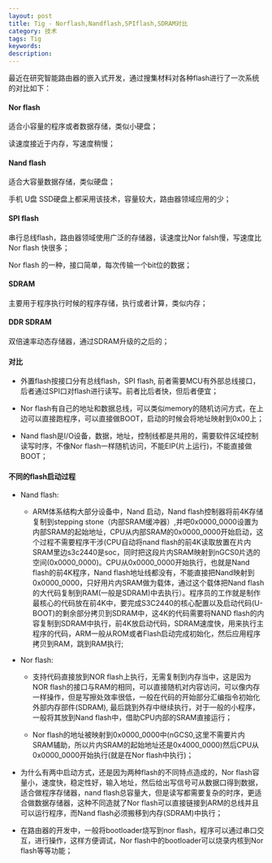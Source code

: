 ```yaml
---
layout: post
title: Tig - Norflash,Nandflash,SPIflash,SDRAM对比
category: 技术
tags: Tig
keywords:
description:
---
```


最近在研究智能路由器的嵌入式开发，通过搜集材料对各种flash进行了一次系统的对比如下：

#### Nor flash

适合小容量的程序或者数据存储，类似小硬盘；

读速度接近于内存，写速度稍慢；

<p>

#### Nand flash

适合大容量数据存储，类似硬盘；

手机 U盘 SSD硬盘上都采用该技术，容量较大，路由器领域应用的少；

<p>

#### SPI flash

串行总线flash，路由器领域使用广泛的存储器，读速度比Nor falsh慢，写速度比Nor flash 快很多；

Nor flash 的一种，接口简单，每次传输一个bit位的数据；

<p>

#### SDRAM

主要用于程序执行时候的程序存储，执行或者计算，类似内存；

<p>

#### DDR SDRAM

双倍速率动态存储器，通过SDRAM升级的之后的；

<p>

#### 对比

* 外置flash按接口分有总线flash，SPI flash, 前者需要MCU有外部总线接口，后者通过SPI口对flash进行读写。前者比后者快，但后者便宜；

* Nor flash有自己的地址和数据总线，可以类似memory的随机访问方式，在上边可以直接跑程序，可以直接做BOOT，启动的时候会将地址映射到0x00上；

* Nand flash是I/O设备，数据，地址，控制线都是共用的，需要软件区域控制读写时序，不像Nor flash一样随机访问，不能EIP(片上运行)，不能直接做BOOT；

#### 不同的flash启动过程

* Nand flash:

	* ARM体系结构大部分设备中，Nand 启动，Nand flash控制器将前4K存储复制到stepping stone（内部SRAM缓冲器）,并吧0x0000_0000设置为内部SRAM的起始地址，CPU从内部SRAM的0x0000_0000开始启动，这个过程不需要程序干涉(CPU自动将nand flash的前4K读取放置在片内SRAM里边s3c2440是soc，同时把这段片内SRAM映射到nGCS0片选的空间(0x0000_0000)。CPU从0x0000_0000开始执行，也就是Nand flash的前4K程序，Nand flash地址线都没有，不能直接把Nand映射到0x0000_0000，只好用片内SRAM做为载体，通过这个载体把Nand flash的大代码复制到RAM(一般是SDRAM)中去执行）。程序员的工作就是制作最核心的代码放在前4K中，要完成S3C2440的核心配置以及启动代码(U-BOOT)的剩余部分拷贝到SDRAM中，这4K的代码需要将NAND flash的内容复制到SDRAM中执行，前4K放启动代码，SDRAM速度快，用来执行主程序的代码，ARM一般从ROM或者Flash启动完成初始化，然后应用程序拷贝到RAM，跳到RAM执行;

<p>

* Nor flash:

	* 支持代码直接放到NOR flash上执行，无需复制到内存当中，这是因为NOR flash的接口与RAM的相同，可以直接随机对内容访问，可以像内存一样操作，但是写擦处效率很低，一般在代码的开始部分汇编指令初始化外部内存部件(SDRAM), 最后跳到外存中继续执行，对于一般的小程序，一般将其放到Nand flash中，借助CPU内部的SRAM直接运行；

	* Nor flash的地址被映射到0x0000_0000中(nGCS0,这里不需要片内SRAM辅助，所以片内SRAM的起始地址还是0x4000_0000)然后CPU从0x0000_0000开始执行(就是在Nor flash中执行)；

<p>

* 为什么有两中启动方式，还是因为两种flash的不同特点造成的，Nor flash容量小，速度快，稳定性好，输入地址，然后给出写信号可从数据口得到数据，适合做程序存储器，nand flash总容量大，但是读写都需要复杂的时序，更适合做数据存储器，这种不同造就了Nor flash可以直接链接到ARM的总线并且可以运行程序，而Nand flash必须搬移到内存(SDRAM)中执行；

* 在路由器的开发中，一般将bootloader烧写到nor flash，程序可以通过串口交互，进行操作，这样方便调试，Nor flash中的bootloader可以烧录内核到Nor flash等等功能；
